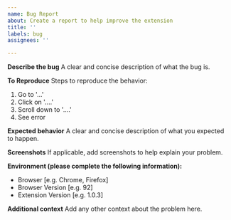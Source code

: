 ```yaml
---
name: Bug Report
about: Create a report to help improve the extension
title: ''
labels: bug
assignees: ''

---
```


**Describe the bug**
A clear and concise description of what the bug is.

**To Reproduce**
Steps to reproduce the behavior:
1. Go to '...'
2. Click on '....'
3. Scroll down to '....'
4. See error

**Expected behavior**
A clear and concise description of what you expected to happen.

**Screenshots**
If applicable, add screenshots to help explain your problem.

**Environment (please complete the following information):**
 - Browser [e.g. Chrome, Firefox]
 - Browser Version [e.g. 92]
 - Extension Version [e.g. 1.0.3]

**Additional context**
Add any other context about the problem here.
